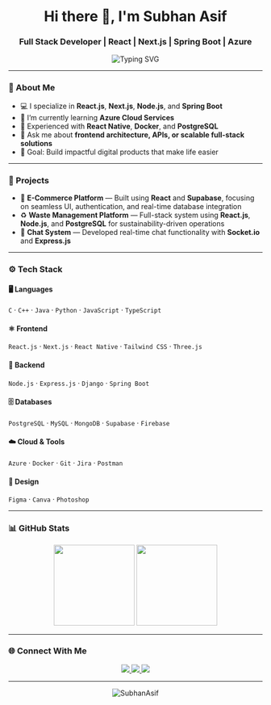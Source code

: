 <!-- 🌟 Subhan Asif GitHub Profile README -->

<h1 align="center">Hi there 👋, I'm Subhan Asif</h1>
<h3 align="center">Full Stack Developer | React | Next.js | Spring Boot | Azure</h3>

<p align="center">
  <img src="https://readme-typing-svg.demolab.com?font=Fira+Code&pause=1000&center=true&vCenter=true&width=500&lines=Full+Stack+Developer;React+%26+Next.js+Enthusiast;Spring+Boot+%26+Azure+Learner;Building+modern+web+%26+mobile+apps" alt="Typing SVG" />
</p>

---

### 🚀 About Me  
- 💻 I specialize in **React.js**, **Next.js**, **Node.js**, and **Spring Boot**  
- 🌱 I’m currently learning **Azure Cloud Services**  
- 🧠 Experienced with **React Native**, **Docker**, and **PostgreSQL**  
- 💬 Ask me about **frontend architecture, APIs, or scalable full-stack solutions**  
- 🎯 Goal: Build impactful digital products that make life easier  

---

### 🧩 Projects  
- 🛒 **E-Commerce Platform** — Built using **React** and **Supabase**, focusing on seamless UI, authentication, and real-time database integration  
- ♻️ **Waste Management Platform** — Full-stack system using **React.js**, **Node.js**, and **PostgreSQL** for sustainability-driven operations  
- 💬 **Chat System** — Developed real-time chat functionality with **Socket.io** and **Express.js**

---

### ⚙️ Tech Stack  

#### 🖥️ **Languages**
`C` · `C++` · `Java` · `Python` · `JavaScript` · `TypeScript`

#### ⚛️ **Frontend**
`React.js` · `Next.js` · `React Native` · `Tailwind CSS` · `Three.js`

#### 🧠 **Backend**
`Node.js` · `Express.js` · `Django` · `Spring Boot`

#### 🗄️ **Databases**
`PostgreSQL` · `MySQL` · `MongoDB` · `Supabase` · `Firebase`

#### ☁️ **Cloud & Tools**
`Azure` · `Docker` · `Git` · `Jira` · `Postman`

#### 🎨 **Design**
`Figma` · `Canva` · `Photoshop`

---

### 📊 GitHub Stats  
<p align="center">
  <img src="https://github-readme-stats.vercel.app/api?username=SubhanAsif&show_icons=true&theme=tokyonight" height="160" />
  <img src="https://github-readme-stats.vercel.app/api/top-langs/?username=SubhanAsif&layout=compact&theme=tokyonight" height="160" />
</p>

---

### 🌐 Connect With Me  
<p align="center">
  <a href="https://www.linkedin.com/in/your-linkedin" target="_blank">
    <img src="https://img.shields.io/badge/LinkedIn-0077B5?style=for-the-badge&logo=linkedin&logoColor=white" />
  </a>
  <a href="mailto:your-email@example.com">
    <img src="https://img.shields.io/badge/Email-D14836?style=for-the-badge&logo=gmail&logoColor=white" />
  </a>
  <a href="https://github.com/SubhanAsif">
    <img src="https://img.shields.io/badge/GitHub-181717?style=for-the-badge&logo=github&logoColor=white" />
  </a>
</p>

---

<p align="center">
  <img src="https://komarev.com/ghpvc/?username=SubhanAsif&label=Profile%20Views&color=0e75b6&style=flat" alt="SubhanAsif" />
</p>
